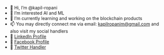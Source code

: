 - 👋 Hi, I’m @kapil-ropani
- 👀 I’m interested AI and ML
- 🌱 I’m currently learning and working on the blockchain products
- 📫 You may directly connect me via email: kapilropanim@gmail.com and also visit my social handlers
- 🔗 [LinkedIn Profile](https://linkedin.com/in/kapilropani)
- 🔗 [Facebook Profile](https://facebook.com/kapildropani)
- 🔗 [Twitter Handler](https://twitter.com/kapilropani)
<!---
kapil-ropani/kapil-ropani is a ✨ special ✨ repository because its `README.md` (this file) appears on your GitHub profile.
You can click the Preview link to take a look at your changes.
--->
